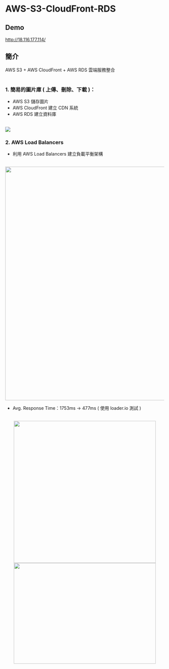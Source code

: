 # AWS-S3-CloudFront-RDS
## Demo
http://18.116.177.114/
## 簡介
AWS S3 + AWS CloudFront + AWS RDS 雲端服務整合 <br><br>
### 1. 簡易的圖片庫 ( 上傳、刪除、下載 )：
  - AWS S3 儲存圖片
  - AWS CloudFront 建立 CDN 系統
  - AWS RDS 建立資料庫 <br><br>

![](https://github.com/ttiverson3/AWS-S3-CloudFront-RDS/blob/master/imgs/flowchart.png)

### 2. AWS Load Balancers
  - 利用 AWS Load Balancers 建立負載平衡架構 <br><br>
  <img src="https://github.com/ttiverson3/AWS-S3-CloudFront-RDS/blob/master/imgs/AWS-loader-balancers.png" width="740"/>
  
  - Avg. Response Time：1753ms -> 477ms ( 使用 loader.io 測試 )<br><br>
  <div align="center">
    <img src="https://github.com/ttiverson3/AWS-S3-CloudFront-RDS/blob/master/imgs/test.png" width="450"/>
    <img src="https://github.com/ttiverson3/AWS-S3-CloudFront-RDS/blob/master/imgs/test-load-balance.png" width="450" height="318.406"/>
  </div>

